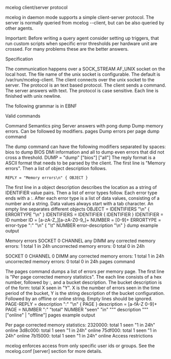 mcelog client/server protocol

mcelog in daemon mode supports a simple client-server protocol. The server is normally queried from mcelog --client, but can be also queried by other agents.

Important: Before writing a query agent consider setting up triggers, that run custom scripts when specific error thresholds per hardware unit are crossed. For many problems these are the better answers.

Specification

The communication happens over a SOCK_STREAM AF_UNIX socket on the local host. The file name of the unix socket is configurable. The default is /var/run/mcelog-client. The client connects over the unix socket to the server.
The protocol is an text based protocol. The client sends a command. The server answers with text. The protocol is case sensitive. Each line is finished with unix newline.

The following grammar is in EBNF

Valid commands

Command	Semantics
ping	Server answers with pong
dump	Dump memory errors. Can be followed by modifiers.
pages	Dump errors per page
dump command

The dump command can have the following modifiers separated by spaces: bios to dump BIOS DMI information and all to dump even errors that did not cross a threshold.
	DUMP = "dump" ["bios"] ["all"] 
The reply format is a ASCII format that needs to be parsed by the client. The first line is "Memory errors". Then a list of object description follows.

	REPLY = "Memory errors\n" { OBJECT }
The first line in a object description describes the location as a string of IDENTIFIER value pairs. Then a list of error types follow. Each error type ends with a :. After each error type is a list of data values, consisting of a number and a string. Data values always start with a tab character. An empty line separates different objects
	OBJECT = IDENTIFIERS "\n" { ERRORTYPE "\n" }
	IDENTIFIERS = IDENTIFIER { IDENTIFIER }
	IDENTIFIER = ID number
	ID = [a-zA-Z_][a-zA-Z0-9_]+
	NUMBER = [0-9]+
	ERRORTYPE = error-type ":" "\n" { "\t" NUMBER error-description "\n" }
dump example output

Memory errors
SOCKET 0 CHANNEL any DIMM any
corrected memory errors:
	1 total
	1 in 24h
uncorrected memory errors:
	0 total
	0 in 24h

SOCKET 0 CHANNEL 0 DIMM any
corrected memory errors:
	1 total
	1 in 24h
uncorrected memory errors:
	0 total
	0 in 24h
pages command

The pages command dumps a list of errors per memory page. The first line is "Per page corrected memory statistics". The each line consists of a hex number, followed by :, and a bucket description. The bucket description is of the form: total X seen in "Y". X is the number of errors seen in the time period of the bucket, Y is the string description of the bucket configuration. Followed by an offline or online string. Empty lines should be ignored.
	PAGE-REPLY = description ":" "\n" { PAGE }
	description = [a-fA-Z 0-9]+
	PAGE = NUMBER ":" "total" NUMBER "seen" "in" "\"" description "\"" ["online" | "offline"]
pages example output

Per page corrected memory statistics:
2320000: total 1 seen "1 in 24h" online
3d8c000: total 1 seen "1 in 24h" online
75df000: total 1 seen "1 in 24h" online
7b15000: total 1 seen "1 in 24h" online
Access restrictions

mcelog enforces access from only specific user ids or groups. See the mcelog.conf [server] section for more details.